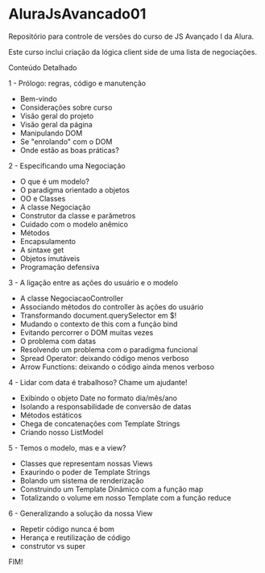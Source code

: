 # AluraJsAvancado01
Repositório para controle de versões do curso de JS Avançado I da Alura.

Este curso inclui criação da lógica client side de uma lista de negociações.

Conteúdo Detalhado

1 - Prólogo: regras, código e manutenção

  * Bem-vindo
  * Considerações sobre curso
  * Visão geral do projeto
  * Visão geral da página
  * Manipulando DOM
  * Se "enrolando" com o DOM
  * Onde estão as boas práticas?

2 - Especificando uma Negociação

  * O que é um modelo?
  * O paradigma orientado a objetos
  * OO e Classes
  * A classe Negociação
  * Construtor da classe e parâmetros
  * Cuidado com o modelo anêmico
  * Métodos
  * Encapsulamento
  * A sintaxe get
  * Objetos imutáveis
  * Programação defensiva

3 - A ligação entre as ações do usuário e o modelo

  * A classe NegociacaoController
  * Associando métodos do controller às ações do usuário
  * Transformando document.querySelector em $!
  * Mudando o contexto de this com a função bind
  * Evitando percorrer o DOM muitas vezes
  * O problema com datas
  * Resolvendo um problema com o paradigma funcional
  * Spread Operator: deixando código menos verboso
  * Arrow Functions: deixando o código ainda menos verboso

4 - Lidar com data é trabalhoso? Chame um ajudante!

  * Exibindo o objeto Date no formato dia/mês/ano
  * Isolando a responsabilidade de conversão de datas
  * Métodos estáticos
  * Chega de concatenações com Template Strings
  * Criando nosso ListModel

5 - Temos o modelo, mas e a view?

  * Classes que representam nossas Views
  * Exaurindo o poder de Template Strings
  * Bolando um sistema de renderização
  * Construindo um Template Dinâmico com a função map
  * Totalizando o volume em nosso Template com a função reduce

6 - Generalizando a solução da nossa View

  * Repetir código nunca é bom
  * Herança e reutilização de código
  * construtor vs super

FIM!

